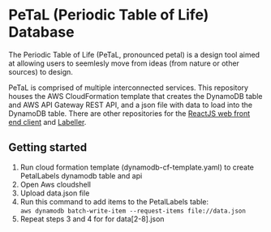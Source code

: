 # PeTaL (Periodic Table of Life) Database

The Periodic Table of Life (PeTaL, pronounced petal) is a design tool aimed at allowing users to seemlesly move from ideas (from nature or other sources) to design.

PeTaL is comprised of multiple interconnected services. This repository houses the AWS CloudFormation template that creates the DynamoDB table and AWS API Gateway REST API, and a json file with data to load into the DynamoDB table. There are other repositories for the [ReactJS web front end client](https://github.com/nasa/PeTaL) and [Labeller](https://github.com/nasa/petal-labeller).

## Getting started

1. Run cloud formation template (dynamodb-cf-template.yaml) to create PetalLabels dynamodb table and api
1. Open Aws cloudshell
1. Upload data.json file
1. Run this command to add items to the PetalLabels table:    
`aws dynamodb batch-write-item --request-items file://data.json`
1. Repeat steps 3 and 4 for for data[2-8].json
